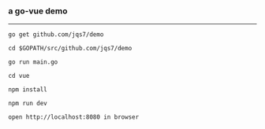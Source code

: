 ### a go-vue demo

---  
```
go get github.com/jqs7/demo

cd $GOPATH/src/github.com/jqs7/demo

go run main.go

cd vue

npm install

npm run dev

open http://localhost:8080 in browser
```